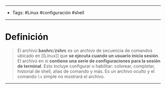 --------
- Tags: #Linux #configuración #shell 
- -----------
# Definición

> El archivo **bashrc**/**zshrc** es un archivo de secuencia de comandos ubicado en [[Linux]] que **se ejecuta cuando un usuario inicia sesión**. El archivo en sí **contiene una serie de configuraciones para la sesión de terminal**. Esto incluye configurar o habilitar: colorear, completar, historial de shell, alias de comando y más. Es un archivo oculto y el comando ``ls`` simple no mostrará el archivo.

---------
